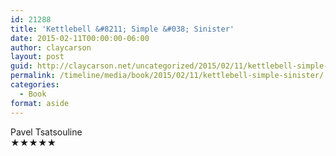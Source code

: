 ```yaml
---
id: 21288
title: 'Kettlebell &#8211; Simple &#038; Sinister'
date: 2015-02-11T00:00:00-06:00
author: claycarson
layout: post
guid: http://claycarson.net/uncategorized/2015/02/11/kettlebell-simple-sinister/
permalink: /timeline/media/book/2015/02/11/kettlebell-simple-sinister/
categories:
  - Book
format: aside
---
```

<div class="media-details"></div>

<div class="media-creator">Pavel Tsatsouline</div>

<div class="media-rating">★★★★★</div>